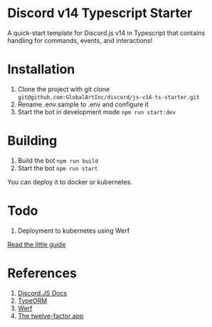# Discord v14 Typescript Starter

A quick-start template for Discord.js v14 in Typescript that contains handling for commands, events, and interactions!

# Installation
1) Clone the project with git clone `git@github.com:GlobalArtInc/discord/js-v14-ts-starter.git`
2) Rename .env.sample to .env and configure it
3) Start the bot in development mode `npm run start:dev`

# Building
1) Build the bot `npm run build`
2) Start the bot `npm run start`

You can deploy it to docker or kubernetes. 

# Todo
1) Deployment to kubernetes using Werf

[Read the little guide](https://www.vultr.com/docs/how-to-run-a-discord-js-bot-on-a-docker-application/)

# References
1) [Discord.JS Docs](https://discord.js.org)
2) [TypeORM](https://typeorm.io)
3) [Werf](https://werf.io)
4) [The twelve-factor app](https://12factor.net)
